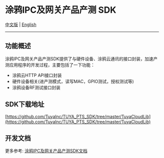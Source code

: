 # 涂鸦IPC及网关产品产测 SDK

[中文版](https://github.com/TuyaInc/TUYA_PTS_SDK/tree/master/IPC_Gateway/README_zh.md) | [English](https://github.com/TuyaInc/TUYA_PTS_SDK/tree/master/IPC_Gateway/README.md)

------

## 功能概述

涂鸦IPC及网关产品产测SDK提供了与硬件设备、涂鸦云通讯的接口封装，加速产测应用程序的开发过程，主要包括了一下功能： 

- 涂鸦云HTTP API接口封装
- 硬件设备相关(进产测模式，读写MAC，GPIO测试，授权测试等)
- 涂鸦设备RF测试接口封装

## SDK下载地址

[https://github.com/TuyaInc/TUYA_PTS_SDK/tree/master/TuyaCloudLib](https://github.com/TuyaInc/TUYA_PTS_SDK/tree/master/TuyaCloudLib)

## 开发文档

更多参考: [涂鸦IPC及网关产品产测SDK文档](<https://developer.tuya.com/cn/docs/iot/smart-production/production-test-solution/presentations/tuya-ipcgateway-authorize-instruction?id=K9fz94ddv8xud>)

